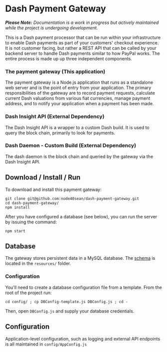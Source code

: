 # Dash Payment Gateway
***Please Note:*** *Documentation is a work in progress but actively maintained while the project is undergoing development.*

This is a Dash payment processor that can be run within your infrastructure to enable Dash payments as part of your customers' checkout experience. It is not customer facing, but rather a REST API that can be called by your backend server to handle Dash payments similar to how PayPal works. The entire process is made up up three independent components.

### The payment gateway (This application)
The payment gateway is a Node.js application that runs as a standalone web server and is the point of entry from your application. The primary responsibilities of the gateway are to record payment requests, calculate current Dash valuations from various fiat currencies,  manage payment address, and to notify your application when a payment has been made.

### Dash Insight API (External Dependency)
The Dash Insight API is a wrapper to a custom Dash build. It is used to query the block chain, primarily to look for payments.

### Dash Daemon - Custom Build  (External Dependency)
The dash daemon is the block chain and queried by the gateway via the Dash Insight API.

## Download / Install / Run
To download and install this payment gateway:

    git clone git@github.com:node40sean/dash-payment-gateway.git
    cd dash-payment-gateway/
    npm install

After you have configured a database (see below), you can run the server by issuing the command:

    npm start

## Database
The gateway stores persistent data in a MySQL database. The [schema](https://github.com/node40sean/dash-payment-gateway/blob/master/resources/mysql-schema.sql) is located in the `resources/` folder.

### Configuration

You'll need to create a database configuration file from a template. From the root of the project run:

    cd config/ ; cp DBConfig-template.js DBConfig.js ; cd -

Then, open `DBConfig.js` and supply your database credentials.

## Configuration
Application-level configuration, such as logging and external API endpoints is all maintained in `config/AppConfig.js`